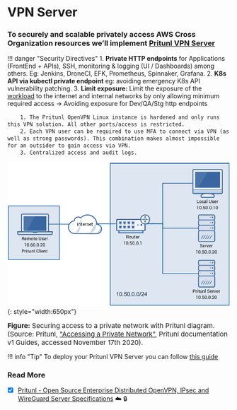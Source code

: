 # VPN Server

### To securely and scalable privately access AWS Cross Organization resources we’ll implement [Pritunl VPN Server](https://pritunl.com/)

!!! danger "Security Directives"
    1. **Private HTTP endpoints** for Applications (FrontEnd + APIs), SSH, monitoring & logging (UI / Dashboards) among others. Eg: Jenkins, DroneCI, EFK, Prometheus, Spinnaker, Grafana.
    2. **K8s API via kubectl private endpoint** eg: avoiding emergency K8s API vulnerability patching. 
    3. **Limit exposure:** Limit the exposure of the
    [workload](https://wa.aws.amazon.com/wat.concept.workload.en.html) to the internet and internal
    networks by only allowing minimum required access -> Avoiding exposure for Dev/QA/Stg http
    endpoints
    
        1. The Pritunl OpenVPN Linux instance is hardened and only runs this VPN solution. All other ports/access is restricted.
        2. Each VPN user can be required to use MFA to connect via VPN (as well as strong passwords). This combination makes almost impossible for an outsider to gain access via VPN.
        3. Centralized access and audit logs.
   
![leverage-vpn](/assets/images/diagrams/ref-architecture-vpn.png "Leverage"){: style="width:650px"}
<figcaption style="font-size:15px">
<b>Figure:</b> Securing access to a private network with Pritunl diagram.
(Source: Pritunl, 
<a href="https://docs.pritunl.com/docs/accessing-a-private-network">
"Accessing a Private Network"</a>,
Pritunl documentation v1 Guides, accessed November 17th 2020).
</figcaption>

!!! info "Tip"
    To deploy your Pritunl VPN Server you can follow [this guide](../../../cookbooks/VPN-server.md)

### Read More
- [x] [Pritunl - Open Source Enterprise Distributed OpenVPN, IPsec and WireGuard Server Specifications](https://drive.google.com/file/d/1piF0pZSTwcV4oHTIh_VsqZzEWTK5_zlv/view?usp=sharing) :cloud: :lock: